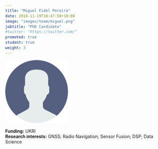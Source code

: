 ```yaml
---
title: "Miguel Fidel Pereira"
date: 2018-11-19T10:47:58+10:00
image: "images/team/miguel.png"
jobtitle: "PhD Candidate"
#twitter: "https://twitter.com/"
promoted: true
student: true
weight: 3
---
```


<img src="/images/team/miguel.png" alt="miguel avatar" width="200"/>

**Funding:** UKRI\
**Research interests:** GNSS; Radio Navigation; Sensor Fusion; DSP; Data Science
